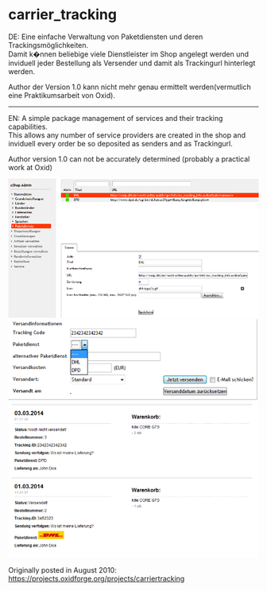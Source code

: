 carrier_tracking
================
DE:
Eine einfache Verwaltung von Paketdiensten und deren Trackingsm&ouml;glichkeiten.<br>
Damit k�nnen beliebige viele Dienstleister im Shop angelegt werden und inviduell jeder Bestellung als Versender und damit als Trackingurl hinterlegt werden.

Author der Version 1.0 kann nicht mehr genau ermittelt werden(vermutlich eine Praktikumsarbeit von Oxid).

---------------------
EN:
A simple package management of services and their tracking capabilities.<br>
This allows any number of service providers are created in the shop and inviduell every order be so deposited as senders and as Trackingurl.

Author version 1.0 can not be accurately determined (probably a practical work at Oxid)

![Image alt](carrier_tracking_admin.png)
![Image alt](carrier_tracking_order.png)
![Image alt](carrier_tracking_account_order.png)

Originally posted in August 2010:
https://projects.oxidforge.org/projects/carriertracking

